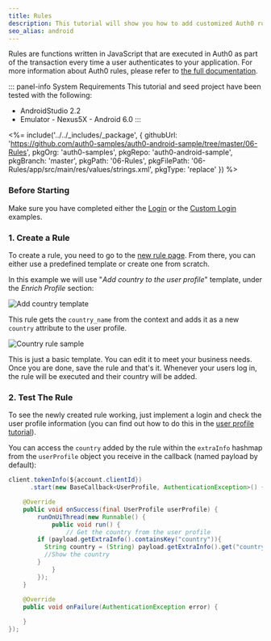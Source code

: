 ```yaml
---
title: Rules
description: This tutorial will show you how to add customized Auth0 rules to your app.
seo_alias: android
---
```


Rules are functions written in JavaScript that are executed in Auth0 as part of the transaction every time a user authenticates to your application. For more information about Auth0 rules, please refer to [the full documentation](/rules).

::: panel-info System Requirements
This tutorial and seed project have been tested with the following:

* AndroidStudio 2.2
* Emulator - Nexus5X - Android 6.0
:::

 <%= include('../../_includes/_package', {
  githubUrl: 'https://github.com/auth0-samples/auth0-android-sample/tree/master/06-Rules',
  pkgOrg: 'auth0-samples',
  pkgRepo: 'auth0-android-sample',
  pkgBranch: 'master',
  pkgPath: '06-Rules',
  pkgFilePath: '06-Rules/app/src/main/res/values/strings.xml',
  pkgType: 'replace'
}) %>

### Before Starting

Make sure you have completed either the [Login](01-login) or the [Custom Login](02-custom-login) examples.

### 1. Create a Rule

To create a rule, you need to go to the [new rule page](${manage_url}/#/rules/new). From there, you can either use a predefined template or create one from scratch.

In this example we will use "*Add country to the user profile*" template, under the *Enrich Profile* section:

![Add country template](/media/articles/rules/rule-choose-add-country-template.png)

This rule gets the `country_name` from the context and adds it as a new `country` attribute to the user profile.

![Country rule sample](/media/articles/angularjs2/rule-country-show.png)

This is just a basic template. You can edit it to meet your business needs. Once you are done, save the rule and that's it. Whenever your users log in, the rule will be executed and their country will be added.

### 2. Test The Rule

To see the newly created rule working, just implement a login and check the user profile information (you can find out how to do this in the [user profile tutorial](04-user-profile)).

You can access the `country` added by the rule within the `extraInfo` hashmap from the `userProfile` object you receive in the callback (named payload by default):

```java
client.tokenInfo(${account.clientId})
	  .start(new BaseCallback<UserProfile, AuthenticationException>() {

	@Override
	public void onSuccess(final UserProfile userProfile) {
		runOnUiThread(new Runnable() {
			public void run() {
				// Get the country from the user profile
        if (payload.getExtraInfo().containsKey("country")){
          String country = (String) payload.getExtraInfo().get("country");
          //Show the country          
        }
			}
		});
	}
  
	@Override
	public void onFailure(AuthenticationException error) {

	}
});
```
